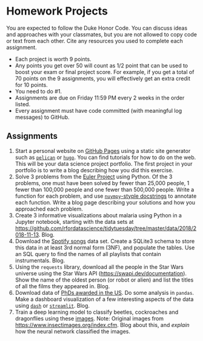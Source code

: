 # Homework Projects

You are expected to follow the Duke Honor Code. You can discuss ideas and approaches with your classmates, but you are not allowed to copy code or text from each other. Cite any resources you used to complete each assignment.

- Each project is worth 9 points.
- Any points you get over 50 will count as 1/2 point that can be used to boost your exam or final project score. For example, if you get a total of 70 points on the 9 assignments, you will effectively get an extra credit for 10 points.
- You need to do #1. 
- Assignments are due on Friday 11:59 PM every 2 weeks in the order listed.
- Every assignment must have code committed (with meaningful log messages) to GitHub.

## Assignments

1. Start a personal website on [GitHub Pages](https://pages.github.com) using a static site generator such as [`pelican`](https://blog.getpelican.com) or [`hugo`](https://gohugo.io). You can find tutorials for how to do on the web. This will be your data science project portfolio. The first project in your portfolio is to write a blog describing how you did this exercise.
2. Solve 3 problems from the [Euler Project](https://projecteuler.net/archives) using Python. Of the 3 problems, one must have been solved by fewer than 25,000 people, 1 fewer than 100,000 people and one fewer than 500,000 people. Write a function for each problem, and use [`nuympy`-styple docstrings](https://numpydoc.readthedocs.io/en/latest/format.html) to annotate each function. Write a blog page describing your solutions and how you approached each problem. 
3. Create 3 informative visualizations about malaria using Python in a Jupyter notebook, starting with the data sets at https://github.com/rfordatascience/tidytuesday/tree/master/data/2018/2018-11-13. Blog.
4. Download the [Spotify songs](https://github.com/rfordatascience/tidytuesday/blob/master/data/2020/2020-01-21/readme.md) data set. Create a SQLite3 schema to store this data in at least 3rd normal form (3NF), and populate the tables. Use an SQL query to find the names of all playlists that contain instrumentals. Blog.
5. Using the `requests` library, download all the people in the Star Wars universe using the Star Wars API (https://swapi.dev/documentation). Show the name of the oldest person (or robot or alien) and list the titles of all the films they appeared in. Blog.
6. Download data of [PhDs awarded in the US](https://ncses.nsf.gov/pubs/nsf19301/data). Do some analysis in `pandas`. Make a dashboard visualization of a few interesting aspects of the data using [`dash`](https://plotly.com/dash/) or [`streamlit`](https://www.streamlit.io/). Blog.
7. Train a deep learning model to classify beetles, cockroaches and dragonflies using these [images](https://www.dropbox.com/s/fn73sj2e6c9rhf6/insects.zip?dl=0). Note: Original images from https://www.insectimages.org/index.cfm. Blog about this, and *explain* how the neural network classified the images.
